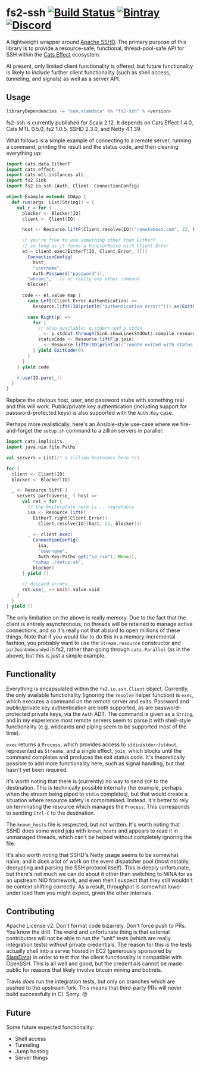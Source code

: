 # fs2-ssh [![Build Status](https://travis-ci.com/slamdata/fs2-ssh.svg?branch=master)](https://travis-ci.com/slamdata/fs2-ssh) [![Bintray](https://img.shields.io/bintray/v/slamdata-inc/maven-public/fs2-ssh.svg)](https://bintray.com/slamdata-inc/maven-public/fs2-ssh) [![Discord](https://img.shields.io/discord/373302030460125185.svg?logo=discord)](https://discord.gg/QNjwCg6)

A lightweight wrapper around [Apache SSHD](https://mina.apache.org/sshd-project/). The primary purpose of this library is to provide a resource-safe, functional, thread-pool-safe API for SSH within the [Cats Effect](https://github.com/typelevel/cats-effect) ecosystem.

At present, only limited client functionality is offered, but future functionality is likely to include further client functionality (such as shell access, tunneling, and signals) as well as a server API.

## Usage

```sbt
libraryDependencies += "com.slamdata" %% "fs2-ssh" % <version>
```

fs2-ssh is currently published for Scala 2.12. It depends on Cats Effect 1.4.0, Cats MTL 0.5.0, fs2 1.0.5, SSHD 2.3.0, and Netty 4.1.39.

What follows is a simple example of connecting to a remote server, running a command, printing the result and the status code, and then cleaning everything up:

```scala
import cats.data.EitherT
import cats.effect._
import cats.mtl.instances.all._
import fs2.Sink
import fs2.io.ssh.{Auth, Client, ConnectionConfig}

object Example extends IOApp {
  def run(args: List[String]) = {
    val r = for {
      blocker <- Blocker[IO]
      client <- Client[IO]

      host <- Resource.liftF(Client.resolve[IO]("remotehost.com", 22, blocker))

      // you're free to use something other than EitherT
      // so long as it forms a FunctorRaise with Client.Error
      et = client.exec[EitherT[IO, Client.Error, ?]](
        ConnectionConfig(
          host,
          "username",
          Auth.Password("password")),
        "whoami",   // or really any other command
        blocker)

      code <- et.value map {
        case Left(Client.Error.Authentication) => 
          Resource.liftF(IO(println("authentication error!"))).as(ExitCode(-1))

        case Right(p) => 
          for {
            // also available: p.stderr and p.stdin
            _ <- p.stdout.through(Sink.showLinesStdOut).compile.resource
            statusCode <- Resource.liftF(p.join)
            _ <- Resource.liftF(IO(println(s"remote exited with status $statusCode")))
          } yield ExitCode(0)
        }
      }
    } yield code

    r.use(IO.pure(_))
  }
}
```

Replace the obvious host, user, and password stubs with something real and this will work. Public/private key authentication (including support for password-protected keys) is also supported with the `Auth.Key` case.

Perhaps more realistically, here's an Ansible-style use-case where we fire-and-forget the `setup.sh` command to a zillion servers in parallel:

```scala
import cats.implicits._
import java.nio.file.Paths

val servers = List(/* a zillion hostnames here */)

for {
  client <- Client[IO]
  blocker <- Blocker[IO]

  _ <- Resource liftF {
    servers parTraverse_ { host =>
      val ret = for {
        // the boilerplate here is... regretable
        isa <- Resource.liftF(
          EitherT.right[Client.Error](
            Client.resolve[IO](host, 22, blocker)))
        
        _ <- client.exec(
          ConnectionConfig(
            isa,
            "username",
            Auth.Key(Paths.get("id_rsa"), None)),
          "nohup ./setup.sh",
          blocker)
      } yield ()

      // discard errors
      ret.use(_ => unit).value.void
    }
  }
} yield ()
```

The only limitation on the above is really memory. Due to the fact that the client is entirely asynchronous, no threads will be retained to manage active connections, and so it's really not that absurd to open millions of these things. Note that if you would *like* to do this in a memory-incremental fashion, you probably want to use the `Stream.resource` constructor and `parJoinUnbounded` in fs2, rather than going through `cats.Parallel` (as in the above), but this is just a simple example.

## Functionality

Everything is encapsulated within the `fs2.io.ssh.Client` object. Currently, the only available functionality (ignoring the `resolve` helper function) is `exec`, which executes a command on the remote server and exits. Password and public/private key authentication are both supported, as are password-protected private keys, via the `Auth` ADT. The command is given as a `String`, and in my experience most remote servers seem to parse it with shell-style functionality (e.g. wildcards and piping seem to be supported most of the time).

`exec` returns a `Process`, which provides access to `stdin`/`stderr`/`stdout`, represented as `Stream`s, and a single effect, `join`, which blocks until the command completes and produces the exit status code. It's theoretically possible to add more functionality here, such as signal handling, but that hasn't yet been required.

It's worth noting that there is (currently) no way to send `EOF` to the destination. This is technically possible internally (for example, perhaps when the stream being piped to `stdin` completes), but that would create a situation where resource safety is compromised. Instead, it's better to rely on terminating the resource which manages the `Process`. This corresponds to sending `Ctrl-C` to the destination.

The `known_hosts` file is respected, but not written. It's worth noting that SSHD does some weird juju with `known_hosts` and appears to read it in unmanaged threads, which can't be helped without completely ignoring the file.

It's also worth noting that SSHD's Netty usage seems to be somewhat naive, and it does a lot of work on the event dispatcher pool (most notably, decrypting and parsing the SSH protocol itself). This is deeply unfortunate, but there's not much we can do about it other than switching to MINA for as an upstream NIO framework, and even then I suspect that they still wouldn't be context shifting correctly. As a result, throughput is somewhat lower under load then you might expect, given the other internals.

## Contributing

Apache License v2. Don't format code bizarrely. Don't force push to PRs. You know the drill. The weird and unfortunate thing is that external contributors will not be able to run the "unit" tests (which are really integration tests) without private credentials. The reason for this is the tests actually shell into a server hosted in EC2 (generously sponsored by [SlamData](https://github.com/slamdata)) in order to test that the client functionality is compatible with OpenSSH. This is all well and good, but the credentials cannot be made public for reasons that likely involve bitcoin mining and botnets.

Travis *does* run the integration tests, but only on branches which are pushed to the upstream fork. This means that third-party PRs will never build successfully in CI. Sorry. 😔

## Future

Some future expected functionality:

- Shell access
- Tunneling
- Jump hosting
- Server things
